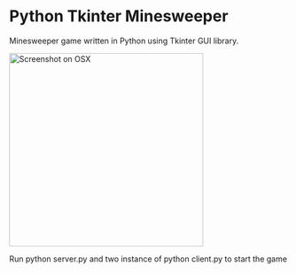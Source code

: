 # Python Tkinter Minesweeper

Minesweeper game written in Python using Tkinter GUI library.

<img src="https://i.imgur.com/8JwCyAQ.png" alt="Screenshot on OSX" height="350"/>

Run python server.py and two instance of python client.py to start the game
